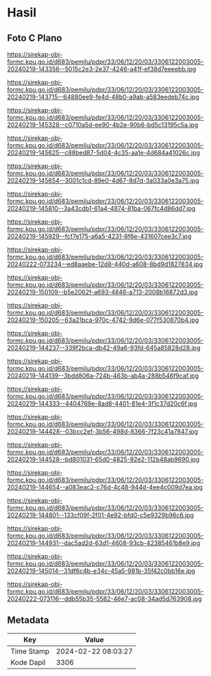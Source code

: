 # Hasil

## Foto C Plano

https://sirekap-obj-formc.kpu.go.id/d683/pemilu/pdpr/33/06/12/20/03/3306122003005-20240219-143356--5015c2e3-2e37-4246-a41f-ef38d7eeeebb.jpg

https://sirekap-obj-formc.kpu.go.id/d683/pemilu/pdpr/33/06/12/20/03/3306122003005-20240219-143715--64880ee9-fe4d-48b0-a9ab-a583eedeb74c.jpg

https://sirekap-obj-formc.kpu.go.id/d683/pemilu/pdpr/33/06/12/20/03/3306122003005-20240219-145328--c0710a5d-ee90-4b2e-90b6-bd5c13195c5a.jpg

https://sirekap-obj-formc.kpu.go.id/d683/pemilu/pdpr/33/06/12/20/03/3306122003005-20240219-145625--c88bed87-5d04-4c35-aa1e-4d684a41026c.jpg

https://sirekap-obj-formc.kpu.go.id/d683/pemilu/pdpr/33/06/12/20/03/3306122003005-20240219-145654--3001c1cd-89e0-4d67-8d7d-3a033a0e3a75.jpg

https://sirekap-obj-formc.kpu.go.id/d683/pemilu/pdpr/33/06/12/20/03/3306122003005-20240219-145810--3a43cdb1-61a4-4874-81ba-067fc4d86dd7.jpg

https://sirekap-obj-formc.kpu.go.id/d683/pemilu/pdpr/33/06/12/20/03/3306122003005-20240219-145929--fcf7e175-a6a5-4231-8f6e-431607cee3c7.jpg

https://sirekap-obj-formc.kpu.go.id/d683/pemilu/pdpr/33/06/12/20/03/3306122003005-20240222-073234--ed8aaebe-12d8-440d-a608-8bd9d1827834.jpg

https://sirekap-obj-formc.kpu.go.id/d683/pemilu/pdpr/33/06/12/20/03/3306122003005-20240219-150109--b5e2062f-a693-4846-a713-2008b16872d3.jpg

https://sirekap-obj-formc.kpu.go.id/d683/pemilu/pdpr/33/06/12/20/03/3306122003005-20240219-150205--63a21bca-970c-4742-9d6e-077f530870b4.jpg

https://sirekap-obj-formc.kpu.go.id/d683/pemilu/pdpr/33/06/12/20/03/3306122003005-20240219-144237--339f2bca-db42-49a6-93fd-645a85828d28.jpg

https://sirekap-obj-formc.kpu.go.id/d683/pemilu/pdpr/33/06/12/20/03/3306122003005-20240219-144139--3bdd806a-724b-463b-ab4a-288b546f9caf.jpg

https://sirekap-obj-formc.kpu.go.id/d683/pemilu/pdpr/33/06/12/20/03/3306122003005-20240219-144333--4404769e-8ad8-4401-81e4-3f1c37d20c6f.jpg

https://sirekap-obj-formc.kpu.go.id/d683/pemilu/pdpr/33/06/12/20/03/3306122003005-20240219-144428--03bcc2ef-3b56-498d-8366-7f23c41a7847.jpg

https://sirekap-obj-formc.kpu.go.id/d683/pemilu/pdpr/33/06/12/20/03/3306122003005-20240219-144528--bd801031-65d0-4825-92e2-112b48ab9690.jpg

https://sirekap-obj-formc.kpu.go.id/d683/pemilu/pdpr/33/06/12/20/03/3306122003005-20240219-144654--a083eac2-c76d-4c48-944d-4ee4c009d7ea.jpg

https://sirekap-obj-formc.kpu.go.id/d683/pemilu/pdpr/33/06/12/20/03/3306122003005-20240219-144801--133cf09f-2f01-4e92-bfd0-c5e9329b96c6.jpg

https://sirekap-obj-formc.kpu.go.id/d683/pemilu/pdpr/33/06/12/20/03/3306122003005-20240219-144931--dac5ad2d-63d1-4608-93cb-42385461b8e9.jpg

https://sirekap-obj-formc.kpu.go.id/d683/pemilu/pdpr/33/06/12/20/03/3306122003005-20240219-145014--31df6c4b-e34c-45a5-981b-35f42c0bb16e.jpg

https://sirekap-obj-formc.kpu.go.id/d683/pemilu/pdpr/33/06/12/20/03/3306122003005-20240222-073116--ddb55b35-5582-46e7-ac08-34ad5d763908.jpg


## Metadata

| Key        | Value               |
| ---------- | ------------------- |
| Time Stamp | 2024-02-22 08:03:27 |
| Kode Dapil | 3306                |



